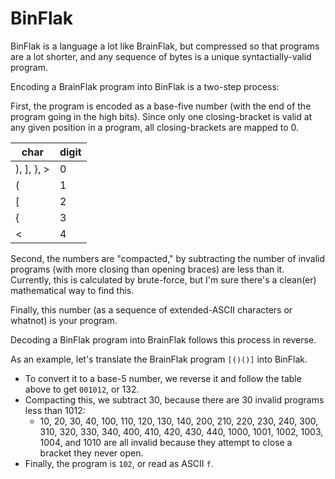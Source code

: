 BinFlak
=================
BinFlak is a language a lot like BrainFlak, but compressed so that programs are a lot shorter, and any sequence of bytes is a unique syntactially-valid program.

Encoding a BrainFlak program into BinFlak is a two-step process:

First, the program is encoded as a base-five number (with the end of the program going in the high bits).
Since only one closing-bracket is valid at any given position in a program, all closing-brackets are mapped to 0.

| char | digit |
|------|-------|
| ), ], }, > | 0 |
|(|1|
|[|2|
|{|3|
|<|4|

Second, the numbers are "compacted," by subtracting the number of invalid programs (with more closing than opening braces) are less than it.
Currently, this is calculated by brute-force, but I'm sure there's a clean(er) mathematical way to find this.

Finally, this number (as a sequence of extended-ASCII characters or whatnot) is your program.

Decoding a BinFlak program into BrainFlak follows this process in reverse.


As an example, let's translate the BrainFlak program `[()()]` into BinFlak.

* To convert it to a base-5 number, we reverse it and follow the table above to get `001012`, or 132.
* Compacting this, we subtract 30, because there are 30 invalid programs less than 1012: 
  - 10,
20,
30,
40,
100,
110,
120,
130,
140,
200,
210,
220,
230,
240,
300,
310,
320,
330,
340,
400,
410,
420,
430,
440,
1000,
1001,
1002,
1003,
1004, and
1010 are all invalid because they attempt to close a bracket they never open.
* Finally, the program is `102`, or read as ASCII `f`.
